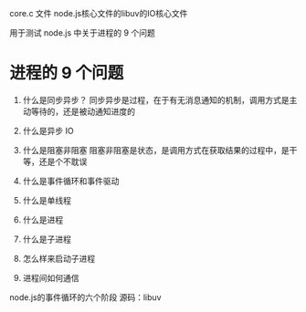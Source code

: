 core.c 文件  node.js核心文件的libuv的IO核心文件

用于测试 node.js 中关于进程的 9 个问题

# 进程的 9 个问题
1. 什么是同步异步？
同步异步是过程，在于有无消息通知的机制，调用方式是主动等待的，还是被动通知进度的

2. 什么是异步 IO


3. 什么是阻塞非阻塞
阻塞非阻塞是状态，是调用方式在获取结果的过程中，是干等，还是个不耽误

4. 什么是事件循环和事件驱动


5. 什么是单线程


6. 什么是进程


7. 什么是子进程


8. 怎么样来启动子进程


9. 进程间如何通信



node.js的事件循环的六个阶段 
源码：libuv



